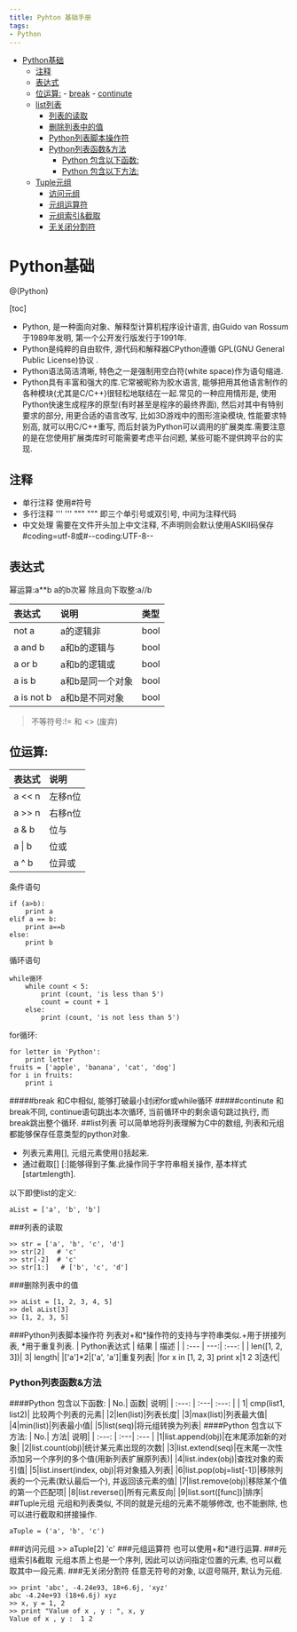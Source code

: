 ```yaml
---
title: Pyhton 基础手册
tags:
- Python
---
```

<!-- TOC -->

- [Python基础](#python基础)
    - [注释](#注释)
    - [表达式](#表达式)
    - [位运算:](#位运算)
                - [break](#break)
                - [continute](#continute)
    - [list列表](#list列表)
        - [列表的读取](#列表的读取)
        - [删除列表中的值](#删除列表中的值)
        - [Python列表脚本操作符](#python列表脚本操作符)
        - [Python列表函数&方法](#python列表函数方法)
            - [Python 包含以下函数:](#python-包含以下函数)
            - [Python 包含以下方法:](#python-包含以下方法)
    - [Tuple元组](#tuple元组)
        - [访问元组](#访问元组)
        - [元组运算符](#元组运算符)
        - [元组索引&截取](#元组索引截取)
        - [无关闭分割符](#无关闭分割符)

<!-- /TOC -->
# Python基础

@(Python)

[toc]

* Python, 是一种面向对象、解释型计算机程序设计语言, 由Guido van Rossum于1989年发明, 第一个公开发行版发行于1991年.
* Python是纯粹的自由软件, 源代码和解释器CPython遵循 GPL(GNU General Public License)协议 .
* Python语法简洁清晰, 特色之一是强制用空白符(white space)作为语句缩进.
* Python具有丰富和强大的库.它常被昵称为胶水语言, 能够把用其他语言制作的各种模块(尤其是C/C++)很轻松地联结在一起.常见的一种应用情形是, 使用Python快速生成程序的原型(有时甚至是程序的最终界面), 然后对其中有特别要求的部分, 用更合适的语言改写, 比如3D游戏中的图形渲染模块, 性能要求特别高, 就可以用C/C++重写, 而后封装为Python可以调用的扩展类库.需要注意的是在您使用扩展类库时可能需要考虑平台问题, 某些可能不提供跨平台的实现.


## 注释
* 单行注释
	使用#符号
* 多行注释
	'''  '''
	"""  """ 即三个单引号或双引号, 中间为注释代码
* 中文处理
	需要在文件开头加上中文注释, 不声明则会默认使用ASKII码保存
	#coding=utf-8或#--coding:UTF-8--
## 表达式
幂运算:a**b  a的b次幂
除且向下取整:a//b
	

| 表达式|说明|类型|
| :--- | :---| :--- |
|not a|a的逻辑非|bool|
|a and b|a和b的逻辑与|bool|
|a or b|a和b的逻辑或|bool|
|a is b|a和b是同一个对象|bool|
|a is not b|a和b是不同对象|bool|
> 不等符号:!= 和 <> (废弃)
## 位运算:

| 表达式|说明|
| :--- | :---|
|a << n|左移n位|
|a >> n|右移n位|
|a & b|位与|
|a \| b|位或|
|a ^ b|位异或|
条件语句

```
if (a>b):
	print a
elif a == b:
	print a==b
else:
	print b
```

循环语句
```
while循环
	while count < 5:
	    print (count, 'is less than 5')
	    count = count + 1
	else:
	    print (count, 'is not less than 5')
```
for循环:
```
for letter in 'Python':
    print letter
fruits = ['apple', 'banana', 'cat', 'dog']
for i in fruits:
    print i
```

#####break
和C中相似, 能够打破最小封闭for或while循环
#####continute
和break不同, continue语句跳出本次循环, 当前循环中的剩余语句跳过执行, 而break跳出整个循环.
##list列表
可以简单地将列表理解为C中的数组, 列表和元组都能够保存任意类型的python对象.
* 列表元素用[], 元组元素使用()括起来.
* 通过截取[] [:]能够得到子集.此操作同于字符串相关操作, 基本样式[start:end:length].

以下即使list的定义:
		
	aList = ['a', 'b', 'b']
###列表的读取

    >> str = ['a', 'b', 'c', 'd']
    >> str[2]   # 'c'
    >> str[-2]  # 'c'
    >> str[1:]   # ['b', 'c', 'd']
###删除列表中的值

    >> aList = [1, 2, 3, 4, 5]
    >> del aList[3]
    >> [1, 2, 3, 5]
###Python列表脚本操作符
列表对+和*操作符的支持与字符串类似.+用于拼接列表, *用于重复列表.
| Python表达式 |     结果 |   描述   |
| :--- | ---:| :---: |
| len([1, 2, 3])|   3|  length|
|['a']*2|['a', 'a']|重复列表|
|for x in [1, 2, 3] print x|1 2 3|迭代|
### Python列表函数&方法
####Python 包含以下函数:
| No.| 函数|   说明|
| :---: | :---| :---: |
| 1|   cmp(list1, list2)|  比较两个列表的元素|
|2|len(list)|列表长度|
|3|max(list)|列表最大值|
|4|min(list)|列表最小值|
|5|list(seq)|将元组转换为列表|
####Python 包含以下方法:
| No.| 方法|   说明|
| :---: | :---| :--- |
|1|list.append(obj)|在末尾添加新的对象|
|2|list.count(obj)|统计某元素出现的次数|
|3|list.extend(seq)|在末尾一次性添加另一个序列的多个值(用新列表扩展原列表)|
|4|list.index(obj)|查找对象的索引值|
|5|list.insert(index, obj)|将对象插入列表|
|6|list.pop(obj=list[-1])|移除列表的一个元素(默认最后一个), 并返回该元素的值|
|7|list.remove(obj)|移除某个值的第一个匹配项|
|8|list.reverse()|所有元素反向|
|9|list.sort([func])|排序|
##Tuple元组
元组和列表类似, 不同的就是元组的元素不能够修改, 也不能删除, 也可以进行截取和拼接操作.

    aTuple = ('a', 'b', 'c')
###访问元组
	>> aTuple[2]
	'c'
###元组运算符
也可以使用+和*进行运算.
###元组索引&截取
元组本质上也是一个序列, 因此可以访问指定位置的元素, 也可以截取其中一段元素.
###无关闭分割符
任意无符号的对象, 以逗号隔开, 默认为元组.

	>> print 'abc', -4.24e93, 18+6.6j, 'xyz'
	abc -4.24e+93 (18+6.6j) xyz
	>> x, y = 1, 2
	>> print "Value of x , y : ", x, y
	Value of x , y :  1 2